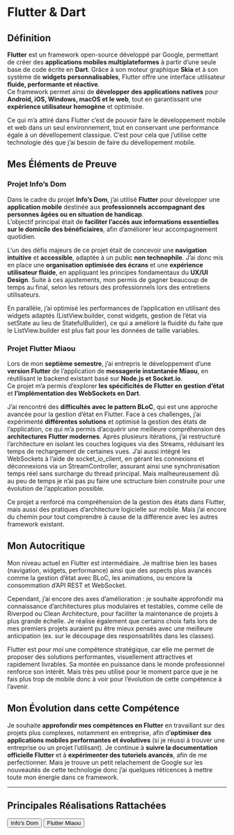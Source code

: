 # Flutter & Dart

## Définition
**Flutter** est un framework open-source développé par Google, permettant de créer des **applications mobiles multiplateformes** à partir d’une seule base de code écrite en **Dart**. Grâce à son moteur graphique **Skia** et à son système de **widgets personnalisables**, Flutter offre une interface utilisateur **fluide, performante et réactive**.  
Ce framework permet ainsi de **développer des applications natives** pour **Android, iOS, Windows, macOS et le web**, tout en garantissant une **expérience utilisateur homogène** et optimisée.

Ce qui m’a attiré dans Flutter c’est de pouvoir faire le développement mobile et web dans un seul environnement, tout en conservant une performance égale à un dévellopement classique. C’est pour cela que j’utilise cette technologie dés que j’ai besoin de faire du dévellopement mobile.

## Mes Éléments de Preuve

###  Projet Info’s Dom  
Dans le cadre du projet **Info’s Dom**, j’ai utilisé **Flutter** pour développer une **application mobile** destinée aux **professionnels accompagnant des personnes âgées ou en situation de handicap**.  
L’objectif principal était de **faciliter l’accès aux informations essentielles sur le domicile des bénéficiaires**, afin d’améliorer leur accompagnement quotidien.  

L’un des défis majeurs de ce projet était de concevoir une **navigation intuitive** et **accessible**, adaptée à un public **non technophile**. J’ai donc mis en place une **organisation optimisée des écrans** et une **expérience utilisateur fluide**, en appliquant les principes fondamentaux du **UX/UI Design**.  Suite à ces ajustements, mon permis de gagner beaucoup de temps au final, selon les retours des professionnels lors des entretiens utilisateurs.

En parallèle, j’ai optimisé les performances de l’application en utilisant des widgets adaptés (ListView.builder, const widgets, gestion de l’état via setState au lieu de StatefulBuilder), ce qui a amélioré la fluidité du faite que le ListView.builder est plus fait pour les données de taille variables. 



###  Projet Flutter Miaou  
Lors de mon **septième semestre**, j’ai entrepris le développement d’une **version Flutter** de l’application de **messagerie instantanée Miaou**, en réutilisant le backend existant basé sur **Node.js et Socket.io**.  
Ce projet m’a permis d’explorer **les spécificités de Flutter en gestion d’état** et **l’implémentation des WebSockets en Dart**.  

J’ai rencontré des **difficultés avec le pattern BLoC**, qui est une approche avancée pour la gestion d’état en Flutter. Face à ces challenges, j’ai expérimenté **différentes solutions** et optimisé la gestion des états de l’application, ce qui m’a permis d’acquérir une meilleure compréhension des **architectures Flutter modernes**.
Après plusieurs itérations, j’ai restructuré l’architecture en isolant les couches logiques via des
Streams, réduisant les temps de rechargement de certaines vues.
J’ai aussi intégré les WebSockets à l’aide de socket_io_client, en gérant les connexions et déconnexions via un StreamController, assurant ainsi une synchronisation temps réel sans surcharge du thread principal. Mais malheureusement dû au peu de temps je n’ai pas pu faire une sctructure bien construite pour une évolution de l’applcation possible.

Ce projet a renforcé ma compréhension de la gestion des états dans Flutter, mais aussi des pratiques d’architecture logicielle sur mobile. Mais j’ai encore du chemin pour tout comprendre à cause de la différence avec les autres framework existant.


## Mon Autocritique  

Mon niveau actuel en Flutter est intermédiaire. Je maîtrise bien les bases (navigation, widgets, performance) ainsi que des aspects plus avancés comme la gestion d’état avec BLoC, les animations, ou encore la consommation d’API REST et WebSocket.

Cependant, j’ai encore des axes d’amélioration : je souhaite approfondir ma connaissance d’architectures plus modulaires et testables, comme celle de Riverpod ou Clean Architecture, pour faciliter la maintenance de projets à plus grande échelle.
Je réalise également que certains choix faits lors de mes premiers projets auraient pu être mieux pensés avec une meilleure anticipation (ex. sur le découpage des responsabilités dans les classes).

Flutter est pour moi une compétence stratégique, car elle me permet de proposer des solutions performantes, visuellement attractives et rapidement livrables. Sa montée en puissance dans le monde professionnel renforce son intérêt. Mais très peu utilisé pour le moment parce que je ne fais plus trop de mobile donc à voir pour l’évolution de cette compétence à l’avenir.


## Mon Évolution dans cette Compétence  

Je souhaite **approfondir mes compétences en Flutter** en travaillant sur des projets plus complexes, notamment en entreprise, afin d’**optimiser des applications mobiles performantes et évolutives** (si je réussi à trouver une entreprise ou un projet l’utilisant).
Je continue à **suivre la documentation officielle Flutter** et à **expérimenter des tutoriels avancés**, afin de me perfectionner.
Mais je trouve un petit relachement de Google sur les nouveautés de cette technologie donc j’ai quelques réticences à mettre toute mon énergie dans ce framework. 

---
## Principales Réalisations Rattachées  

<script>
  import { Button } from 'flowbite-svelte';
</script>

<Button pill href="/projects/infos-dom" color="alternative">Info's Dom</Button>
<Button pill href="/projects/flutter-miaou" color="alternative">Flutter Miaou</Button>
